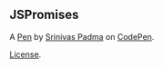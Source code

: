 JSPromises
----------


A [Pen](http://codepen.io/padmacnu/pen/NpXYNd) by [Srinivas Padma](http://codepen.io/padmacnu) on [CodePen](http://codepen.io/).

[License](http://codepen.io/padmacnu/pen/NpXYNd/license).
